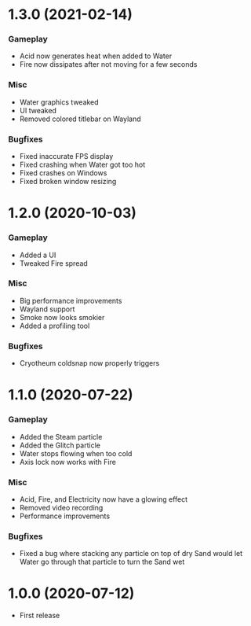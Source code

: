 # 1.3.0 (2021-02-14)
### Gameplay
* Acid now generates heat when added to Water
* Fire now dissipates after not moving for a few seconds
### Misc
* Water graphics tweaked
* UI tweaked
* Removed colored titlebar on Wayland
### Bugfixes
* Fixed inaccurate FPS display
* Fixed crashing when Water got too hot
* Fixed crashes on Windows
* Fixed broken window resizing

# 1.2.0 (2020-10-03)
### Gameplay
* Added a UI
* Tweaked Fire spread
### Misc
* Big performance improvements
* Wayland support
* Smoke now looks smokier
* Added a profiling tool
### Bugfixes
* Cryotheum coldsnap now properly triggers

# 1.1.0 (2020-07-22)
### Gameplay
* Added the Steam particle
* Added the Glitch particle
* Water stops flowing when too cold
* Axis lock now works with Fire
### Misc
* Acid, Fire, and Electricity now have a glowing effect
* Removed video recording
* Performance improvements
### Bugfixes
* Fixed a bug where stacking any particle on top of dry Sand would let Water go through that particle to turn the Sand wet

# 1.0.0 (2020-07-12)
* First release
